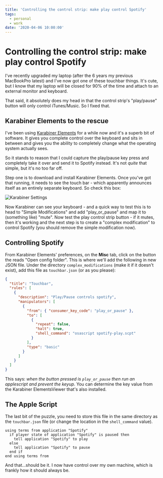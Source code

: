 ```yaml
---
title: 'Controlling the control strip: make play control Spotify'
tags:
  - personal
  - work
date: '2020-04-06 10:00:00'
---
```


# Controlling the control strip: make play control Spotify

I've recently upgraded my laptop (after the 6 years my previous MacBookPro latest) and I've now got one of these touchbar things. It's cute, but I know that my laptop will be closed for 90% of the time and attach to an external monitor and keyboard.

That said, it absolutely does my head in that the control strip's "play/pause" button will only control iTunes/Music. So I fixed that.

<!--more-->

## Karabiner Elements to the rescue

I've been using [Karabiner Elements](https://karabiner-elements.pqrs.org/) for a while now and it's a superb bit of software. It gives you complete control over the keyboard and sits in between and gives you the ability to completely change what the operating system actually sees.

So it stands to reason that I could capture the play/pause key press and completely take it over and send it to Spotify instead. It's not _quite_ that simple, but it's no too far off.

Step one is to download and install Karabiner Elements. Once you've got that running, it needs to see the touch bar - which apparently announces itself as an entirely separate keyboard. So check this box:

![Karabiner Settings](/images/karabiner-settings.png)

Now Karabiner can see your keyboard - and a quick way to test this is to head to "Simple Modifications" and add "play_or_pause" and map it to (something like) "mute". Now test the play control strip button - if it mutes, then it's working and the next step is to create a "complex modification" to control Spotify (you should remove the simple modification now).

## Controlling Spotify

From Karabiner Elements' preferences, on the **Misc** tab, click on the button the reads "Open config folder". This is where we'll add the following in new JSON file. Under the directory `complex_modifications` (make it if it doesn't exist), add this file as `touchbar.json` (or as you please):

```json
{
  "title": "Touchbar",
  "rules": [
    {
      "description": "Play/Pause controls spotify",
      "manipulators": [
        {
          "from": { "consumer_key_code": "play_or_pause" },
          "to": [
            {
              "repeat": false,
              "halt": true,
              "shell_command": "osascript spotify-play.scpt"
            }
          ],
          "type": "basic"
        }
      ]
    }
  ]
}
```

This says: _when the button pressed is `play_or_pause` then run an applescript and prevent the keyup_. You can determine the key value from the Karabiner ElementsViewer that's also installed.

## The Apple Script

The last bit of the puzzle, you need to store this file in the same directory as the `touchbar.json` file (or change the location in the `shell_command` value).

```
using terms from application "Spotify"
  if player state of application "Spotify" is paused then
    tell application "Spotify" to play
  else
    tell application "Spotify" to pause
  end if
end using terms from
```

And that…should be it. I now have control over my own machine, which is frankly how it should always be.
